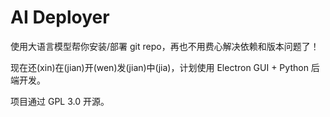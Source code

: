 # AI Deployer

使用大语言模型帮你安装/部署 git repo，再也不用费心解决依赖和版本问题了！

现在还(xin)在(jian)开(wen)发(jian)中(jia)，计划使用 Electron GUI + Python 后端开发。

项目通过 GPL 3.0 开源。